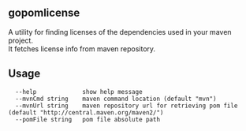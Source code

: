 ## gopomlicense
A utility for finding licenses of the dependencies used in your maven project.   
It fetches license info from maven repository.
## Usage
      --help             show help message
      --mvnCmd string    maven command location (default "mvn")
      --mvnUrl string    maven repository url for retrieving pom file (default "http://central.maven.org/maven2/")
      --pomFile string   pom file absolute path
